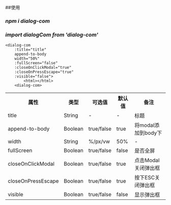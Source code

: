 ##使用
### *npm i dialog-com*
### *import dialogCom from 'dialog-com'*
```
<dialog-com 
    :title="title"
    append-to-body
    width="50%"
    :fullScreen="false"
    :closeOnClickModal="true"
    :closeOnPressEscape="true"
    :visible="false">
        <html></html>
    <dialog-com>

```
<table>
<tr>
<th>属性</th>
<th>类型</th>
<th>可选值</th>
<th>默认值</th>
<th>备注</th>
</tr>

<tr>
<td>title</td>
<td>String</td>
<td>-</td>
<td>-</td>
<td>标题</td>
</tr>

<tr>
<td>append-to-body</td>
<td>Boolean</td>
<td>true/false</td>
<td>true</td>
<td>将modal添加到body下</td>
</tr>

<tr>
<td>width</td>
<td>String</td>
<td>%/px/vw</td>
<td>50%</td>
<td>-</td>
</tr>

<tr>
<td>fullScreen</td>
<td>Boolean</td>
<td>true/false</td>
<td>false</td>
<td>是否全屏</td>
</tr>

<tr>
<td>closeOnClickModal</td>
<td>Boolean</td>
<td>true/false</td>
<td>true</td>
<td>点击Modal关闭弹出框</td>
</tr>

<tr>
<td>closeOnPressEscape</td>
<td>Boolean</td>
<td>true/false</td>
<td>true</td>
<td>按下ESC关闭弹出框</td>
</tr>

<tr>
<td>visible</td>
<td>Boolean</td>
<td>true/false</td>
<td>false</td>
<td>显示弹出框</td>
</tr>

</table>


